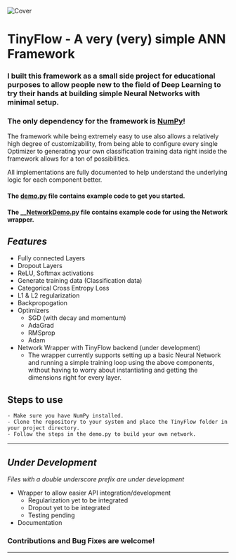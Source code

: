 ![Cover](https://i.imgur.com/2Xp9nxM.png)
# TinyFlow - A very (very) simple ANN Framework
### I built this framework as a small side project for educational purposes to allow people new to the field of Deep Learning to try their hands at building simple Neural Networks with minimal setup.
### The only dependency for the framework is [NumPy](https://numpy.org/)!

The framework while being extremely easy to use also allows a relatively high degree of customizability, from being able to configure every single Optimizer to generating your own classification training data right inside the framework allows for a ton of possibilities.

All implementations are fully documented to help understand the underlying logic for each component better.



#### The [demo.py](demo.py) file contains example code to get you started.

#### The [__NetworkDemo.py](__NetworkDemo.py) file contains example code for using the Network wrapper.

## *Features*
- Fully connected Layers
- Dropout Layers
- ReLU, Softmax activations
- Generate training data (Classification data)
- Categorical Cross Entropy Loss
- L1 & L2 regularization
- Backpropogation
- Optimizers
  - SGD (with decay and momentum)
  - AdaGrad
  - RMSprop
  - Adam
- Network Wrapper with TinyFlow backend (under development)
  - The wrapper currently supports setting up a basic Neural Network and running a simple training loop using the above components, without having to worry about instantiating and getting the dimensions right for every layer.

## Steps to use
```
- Make sure you have NumPy installed.
- Clone the repository to your system and place the TinyFlow folder in your project directory.
- Follow the steps in the demo.py to build your own network. 
```


---

## *Under Development*
*Files with a double underscore prefix are under development*
- Wrapper to allow easier API integration/development
  - Regularization yet to be integrated
  - Dropout yet to be integrated
  - Testing pending
- Documentation

### **Contributions and Bug Fixes are welcome!**

---